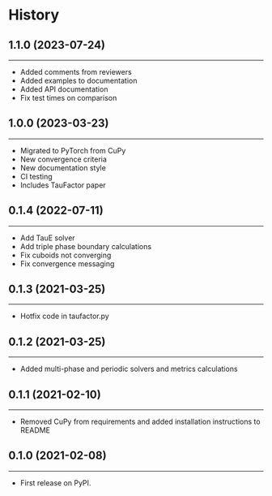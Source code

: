 # History

## 1.1.0 (2023-07-24)

---

-   Added comments from reviewers
-   Added examples to documentation
-   Added API documentation
-   Fix test times on comparison

## 1.0.0 (2023-03-23)

---

-   Migrated to PyTorch from CuPy
-   New convergence criteria
-   New documentation style
-   CI testing
-   Includes TauFactor paper

## 0.1.4 (2022-07-11)

---

-   Add TauE solver
-   Add triple phase boundary calculations
-   Fix cuboids not converging
-   Fix convergence messaging

## 0.1.3 (2021-03-25)

---

-   Hotfix code in taufactor.py

## 0.1.2 (2021-03-25)

---

-   Added multi-phase and periodic solvers and metrics calculations

## 0.1.1 (2021-02-10)

---

-   Removed CuPy from requirements and added installation instructions to README

## 0.1.0 (2021-02-08)

---

-   First release on PyPI.
